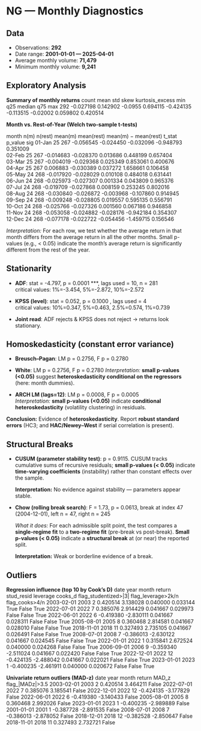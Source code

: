 # NG — Monthly Diagnostics

## Data

- Observations: **292**  
- Date range: **2001-01-01 — 2025-04-01**
- Average monthly volume: **71,479**  
- Minimum monthly volume: **9,241**


## Exploratory Analysis

**Summary of monthly returns**
 count      mean      std    skew  kurtosis_excess       min       q25   median      q75      max
   292 -0.027198 0.142902 -0.0955         0.694115 -0.424135 -0.113515 -0.02002 0.059802 0.420514


**Month vs. Rest-of-Year (Welch two-sample t-tests)**

 month  n(m)  n(rest)   mean(m)  mean(rest)  mean(m) − mean(rest)    t_stat  p_value sig
01-Jan    25      267 -0.056545   -0.024450             -0.032096 -0.948793 0.351009    
02-Feb    25      267 -0.014683   -0.028370              0.013686  0.448199 0.657404    
03-Mar    25      267 -0.004019   -0.029368              0.025349  0.853061 0.400676    
04-Apr    25      267  0.006883   -0.030389              0.037272  1.658661 0.106458    
05-May    24      268 -0.017920   -0.028029              0.010108  0.484018 0.631441    
06-Jun    24      268 -0.025973   -0.027307              0.001334  0.043809 0.965376    
07-Jul    24      268 -0.019709   -0.027868              0.008159  0.253245 0.802016    
08-Aug    24      268 -0.030840   -0.026872             -0.003968 -0.107860 0.914945    
09-Sep    24      268 -0.009248   -0.028805              0.019557  0.595135 0.556791    
10-Oct    24      268 -0.025766   -0.027326              0.001560  0.067186 0.946858    
11-Nov    24      268 -0.053058   -0.024882             -0.028176 -0.942184 0.354307    
12-Dec    24      268 -0.077178   -0.022722             -0.054456 -1.459715 0.156546    

_Interpretation:_ For each row, we test whether the average return in that month differs from the average return in all the other months. Small p-values (e.g., < 0.05) indicate the month’s average return is significantly different from the rest of the year.


## Stationarity

- **ADF**: stat = -4.797, p = 0.0001 ***, lags used = 10, n = 281  
  critical values: 1%=-3.454, 5%=-2.872, 10%=-2.572

- **KPSS (level)**: stat = 0.052, p = 0.1000 , lags used = 4  
  critical values: 10%=0.347, 5%=0.463, 2.5%=0.574, 1%=0.739

- **Joint read**: ADF rejects & KPSS does not reject → returns look stationary.


## Homoskedasticity (constant error variance)

- **Breusch–Pagan**: LM p = 0.2756, F p = 0.2780  
- **White**: LM p = 0.2756, F p = 0.2780
  *Interpretation:* **small p-values (<0.05)** suggest **heteroskedasticity conditional on the regressors** (here: month dummies).

- **ARCH LM (lags=12)**: LM p = 0.0008, F p = 0.0005  
  *Interpretation:* **small p-values (<0.05)** indicate **conditional heteroskedasticity** (volatility clustering) in residuals.

**Conclusion:** Evidence of **heteroskedasticity**. Report **robust standard errors** (HC3; and **HAC/Newey–West** if serial correlation is present).


## Structural Breaks

- **CUSUM (parameter stability test)**: p = 0.9115. CUSUM tracks cumulative sums of recursive residuals; **small p-values (< 0.05)** indicate **time-varying coefficients** (instability) rather than constant effects over the sample.

  **Interpretation:** No evidence against stability — parameters appear stable.

- **Chow (rolling break search)**: F = 1.73, p = 0.0613, break at index 47 (2004-12-01), left n = 47, right n = 245

  *What it does:* For each admissible split point, the test compares a **single-regime fit** to a **two-regime fit** (pre-break vs post-break). **Small p-values (< 0.05)** indicate a **structural break** at (or near) the reported split.

  **Interpretation:** Weak or borderline evidence of a break.


## Outliers

**Regression influence (top 10 by Cook’s D)**
      date  year  month    return  stud_resid  leverage  cooks_d  flag_studentized>|3|  flag_leverage>2k/n  flag_cooks>4/n
2003-02-01  2003      2  0.420514    3.138028  0.040000 0.033144                  True               False            True
2022-07-01  2022      7  0.385076    2.914429  0.041667 0.029973                 False               False            True
2022-06-01  2022      6 -0.419380   -2.830111  0.041667 0.028311                 False               False            True
2005-08-01  2005      8  0.360468    2.814581  0.041667 0.028010                 False               False            True
2018-11-01  2018     11  0.327493    2.735105  0.041667 0.026491                 False               False            True
2008-07-01  2008      7 -0.386013   -2.630122  0.041667 0.024545                 False               False            True
2022-01-01  2022      1  0.315841    2.672524  0.040000 0.024268                 False               False            True
2006-09-01  2006      9 -0.359340   -2.511024  0.041667 0.022420                 False               False            True
2022-12-01  2022     12 -0.424135   -2.488042  0.041667 0.022021                 False               False            True
2023-01-01  2023      1 -0.400235   -2.461911  0.040000 0.020672                 False               False            True


**Univariate return outliers (MAD-z)**
      date  year  month    return     MAD_z  flag_|MADz|>3.5
2003-02-01  2003      2  0.420514  3.464211            False
2022-07-01  2022      7  0.385076  3.185541            False
2022-12-01  2022     12 -0.424135 -3.177829            False
2022-06-01  2022      6 -0.419380 -3.140433            False
2005-08-01  2005      8  0.360468  2.992026            False
2023-01-01  2023      1 -0.400235 -2.989889            False
2001-01-01  2001      1 -0.387728 -2.891535            False
2008-07-01  2008      7 -0.386013 -2.878052            False
2018-12-01  2018     12 -0.382528 -2.850647            False
2018-11-01  2018     11  0.327493  2.732721            False
